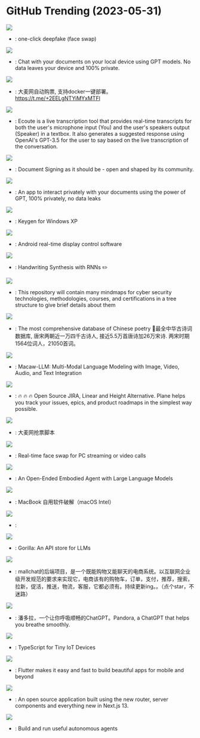 # GitHub Trending (2023-05-31)

![](https://img.shields.io/badge/Python-New%201-green?style=flat-square&logo=appveyor)
- [](https://github.comundefined): one-click deepfake (face swap)

![](https://img.shields.io/badge/Python-New%20360-green?style=flat-square&logo=appveyor)
- [](https://github.comundefined): Chat with your documents on your local device using GPT models. No data leaves your device and 100% private.

![](https://img.shields.io/badge/Rust-New%201-green?style=flat-square&logo=appveyor)
- [](https://github.comundefined): 大麦网自动购票, 支持docker一键部署。https://t.me/+2EELgNTYiMYxMTFl

![](https://img.shields.io/badge/Python-New%20602-green?style=flat-square&logo=appveyor)
- [](https://github.comundefined): Ecoute is a live transcription tool that provides real-time transcripts for both the user's microphone input (You) and the user's speakers output (Speaker) in a textbox. It also generates a suggested response using OpenAI's GPT-3.5 for the user to say based on the live transcription of the conversation.

![](https://img.shields.io/badge/TypeScript-New%20269-green?style=flat-square&logo=appveyor)
- [](https://github.comundefined): Document Signing as it should be - open and shaped by its community.

![](https://img.shields.io/badge/JavaScript-New%20276-green?style=flat-square&logo=appveyor)
- [](https://github.comundefined): An app to interact privately with your documents using the power of GPT, 100% privately, no data leaks

![](https://img.shields.io/badge/C%2B%2B-New%20144-green?style=flat-square&logo=appveyor)
- [](https://github.comundefined): Keygen for Windows XP

![](https://img.shields.io/badge/Java-New%20108-green?style=flat-square&logo=appveyor)
- [](https://github.comundefined): Android real-time display control software

![](https://img.shields.io/badge/Python-New%20255-green?style=flat-square&logo=appveyor)
- [](https://github.comundefined): Handwriting Synthesis with RNNs ✏️

![](https://img.shields.io/badge/none-New%2052-green?style=flat-square&logo=appveyor)
- [](https://github.comundefined): This repository will contain many mindmaps for cyber security technologies, methodologies, courses, and certifications in a tree structure to give brief details about them

![](https://img.shields.io/badge/JavaScript-New%20155-green?style=flat-square&logo=appveyor)
- [](https://github.comundefined): The most comprehensive database of Chinese poetry 🧶最全中华古诗词数据库, 唐宋两朝近一万四千古诗人, 接近5.5万首唐诗加26万宋诗. 两宋时期1564位词人，21050首词。

![](https://img.shields.io/badge/Python-New%2023-green?style=flat-square&logo=appveyor)
- [](https://github.comundefined): Macaw-LLM: Multi-Modal Language Modeling with Image, Video, Audio, and Text Integration

![](https://img.shields.io/badge/TypeScript-New%202-green?style=flat-square&logo=appveyor)
- [](https://github.comundefined): 🔥 🔥 🔥 Open Source JIRA, Linear and Height Alternative. Plane helps you track your issues, epics, and product roadmaps in the simplest way possible.

![](https://img.shields.io/badge/Python-New%2036-green?style=flat-square&logo=appveyor)
- [](https://github.comundefined): 大麦网抢票脚本

![](https://img.shields.io/badge/Python-New%20516-green?style=flat-square&logo=appveyor)
- [](https://github.comundefined): Real-time face swap for PC streaming or video calls

![](https://img.shields.io/badge/JavaScript-New%20232-green?style=flat-square&logo=appveyor)
- [](https://github.comundefined): An Open-Ended Embodied Agent with Large Language Models

![](https://img.shields.io/badge/Shell-New%2038-green?style=flat-square&logo=appveyor)
- [](https://github.comundefined): MacBook 自用软件破解（macOS Intel）

![](https://img.shields.io/badge/Jupyter%20Notebook-New%2098-green?style=flat-square&logo=appveyor)
- [](https://github.comundefined): 

![](https://img.shields.io/badge/Python-New%20725-green?style=flat-square&logo=appveyor)
- [](https://github.comundefined): Gorilla: An API store for LLMs

![](https://img.shields.io/badge/Java-New%20107-green?style=flat-square&logo=appveyor)
- [](https://github.comundefined): mallchat的后端项目，是一个既能购物又能聊天的电商系统。以互联网企业级开发规范的要求来实现它，电商该有的购物车，订单，支付，推荐，搜索，拉新，促活，推送，物流，客服，它都必须有。持续更新ing。。（点个star，不迷路）

![](https://img.shields.io/badge/Python-New%20660-green?style=flat-square&logo=appveyor)
- [](https://github.comundefined): 潘多拉，一个让你呼吸顺畅的ChatGPT。Pandora, a ChatGPT that helps you breathe smoothly.

![](https://img.shields.io/badge/TypeScript-New%20125-green?style=flat-square&logo=appveyor)
- [](https://github.comundefined): TypeScript for Tiny IoT Devices

![](https://img.shields.io/badge/Dart-New%2055-green?style=flat-square&logo=appveyor)
- [](https://github.comundefined): Flutter makes it easy and fast to build beautiful apps for mobile and beyond

![](https://img.shields.io/badge/TypeScript-New%20110-green?style=flat-square&logo=appveyor)
- [](https://github.comundefined): An open source application built using the new router, server components and everything new in Next.js 13.

![](https://img.shields.io/badge/Python-New%2049-green?style=flat-square&logo=appveyor)
- [](https://github.comundefined): Build and run useful autonomous agents


